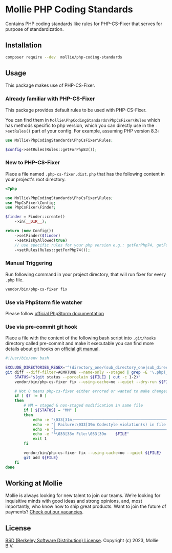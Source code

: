 # Mollie PHP Coding Standards
Contains PHP coding standards like rules for PHP-CS-Fixer that serves for purpose of standardization.

## Installation
```bash
composer require --dev  mollie/php-coding-standards
```

## Usage
This package makes use of PHP-CS-Fixer.

### Already familiar with PHP-CS-Fixer

This package provides default rules to be used with PHP-CS-Fixer.

You can find them in `Mollie\PhpCodingStandards\PhpCsFixer\Rules` which has methods specific to php version,
which you can directly use in the `->setRules()` part of your config. For example, assuming PHP version 8.3:

```php
use Mollie\PhpCodingStandards\PhpCsFixer\Rules;

$config->setRules(Rules::getForPhp83());
``` 

### New to PHP-CS-Fixer

Place a file named `.php-cs-fixer.dist.php` that has the following content in your project's root directory.

```php
<?php 

use Mollie\PhpCodingStandards\PhpCsFixer\Rules;
use PhpCsFixer\Config;
use PhpCsFixer\Finder;

$finder = Finder::create()
    ->in(__DIR__);

return (new Config())
    ->setFinder($finder)
    ->setRiskyAllowed(true)
    // use specific rules for your php version e.g.: getForPhp74, getForPhp82, getForPhp83
    ->setRules(Rules::getForPhp74());
```

### Manual Triggering
Run following command in your project directory, that will run fixer for every `.php` file.
```bash
vendor/bin/php-cs-fixer fix
```

### Use via PhpStorm file watcher
Please follow [official PhpStorm documentation](https://www.jetbrains.com/help/phpstorm/using-php-cs-fixer.html#f21a70ca)

### Use via pre-commit git hook
Place a file with the content of the following bash script into `.git/hooks` directory called pre-commit and make it executable 
you can find more details about git hooks on [official git manual](https://git-scm.com/book/en/v2/Customizing-Git-Git-Hooks). 

```bash
#!/usr/bin/env bash

EXCLUDE_DIRECTORIES_REGEX='^(directory_one/(sub_directory_one|sub_directory_two)|directory_two)/.*'
git diff --diff-filter=ACMRTUXB --name-only --staged | grep -E '\.php(_cs\.dist)?$' | grep -vE $EXCLUDE_DIRECTORIES_REGEX |  while read FILE; do
    STATUS="$(git status --porcelain ${FILE} | cut -c 1-2)"
    vendor/bin/php-cs-fixer fix --using-cache=no --quiet --dry-run ${FILE}

    # Not 0 means php-cs-fixer either errored or wanted to make changes
    if [ $? != 0 ]
    then
        # MM = staged & non-staged modification in same file
        if [ ${STATUS} = "MM" ]
        then
            echo -e "\033[31m┌────────────────────────────────────────────────────────────────────────────────┐"
            echo -e "│ Failure:\033[39m Codestyle violation(s) in file with both staged and unstaged changes. \033[31m│"
            echo -e "├────────────────────────────────────────────────────────────────────────────────┘"
            echo -e "└\033[33m File:\033[39m    $FILE"
            exit 1
        fi

        vendor/bin/php-cs-fixer fix --using-cache=no --quiet ${FILE}
        git add ${FILE}
    fi
done
```

## Working at Mollie
Mollie is always looking for new talent to join our teams. We’re looking for inquisitive minds with good ideas and
strong opinions, and, most importantly, who know how to ship great products. Want to join the future of payments? 
[Check out our vacancies](https://jobs.mollie.com).

## License
[BSD (Berkeley Software Distribution) License](https://opensource.org/licenses/bsd-license.php).
Copyright (c) 2023, Mollie B.V.
